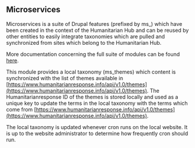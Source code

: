 ## Microservices

Microservices is a suite of Drupal features (prefixed by ms_) which have been created in the context of the
Humanitarian Hub and can be reused by other entities to easily integrate taxonomies which are pulled and
synchronized from sites which belong to the Humanitarian Hub.

More documentation concerning the full suite of modules can be found [here](https://github.com/un-ocha/ms_core).

This module provides a local taxonomy (ms_themes) which content is synchronized with the list of themes available in [https://www.humanitarianresponse.info/api/v1.0/themes](https://www.humanitarianresponse.info/api/v1.0/themes). The Humanitarianresponse ID of the themes is stored locally and used as a unique key to update the terms in the local taxonomy with the terms which come from [https://www.humanitarianresponse.info/api/v1.0/themes](https://www.humanitarianresponse.info/api/v1.0/themes).

The local taxonomy is updated whenever cron runs on the local website. It is up to the website administrator to determine how frequently cron should run.
